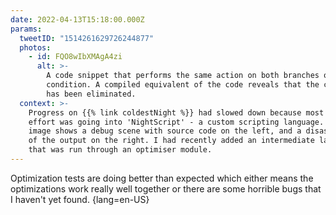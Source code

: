 ```yaml
---
date: 2022-04-13T15:18:00.000Z
params:
  tweetID: "1514261629726244877"
  photos:
    - id: FQO8wIbXMAgA4zi
      alt: >-
        A code snippet that performs the same action on both branches of a
        condition. A compiled equivalent of the code reveals that the condition
        has been eliminated.
  context: >-
    Progress on {{% link coldestNight %}} had slowed down because most of the
    effort was going into 'NightScript' - a custom scripting language. This
    image shows a debug scene with source code on the left, and a disassembly
    of the output on the right. I had recently added an intermediate language
    that was run through an optimiser module.
---
```


Optimization tests are doing better than expected which either means the
optimizations work really well together or there are some horrible bugs that I
haven't yet found.
{lang=en-US}
